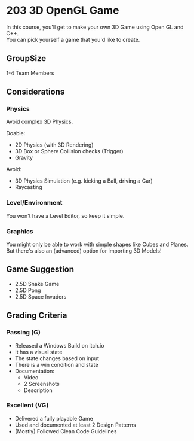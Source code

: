 # 203 3D OpenGL Game

In this course, you'll get to make your own 3D Game using Open GL and C++.\
You can pick yourself a game that you'd like to create.

## GroupSize
1-4 Team Members

## Considerations

### Physics
Avoid complex 3D Physics.

Doable:
- 2D Physics (with 3D Rendering)
- 3D Box or Sphere Collision checks (Trigger)
- Gravity

Avoid:
- 3D Physics Simulation (e.g. kicking a Ball, driving a Car)
- Raycasting

### Level/Environment
You won't have a Level Editor, so keep it simple.

### Graphics
You might only be able to work with simple shapes like Cubes and Planes.\
But there's also an (advanced) option for importing 3D Models!

## Game Suggestion
- 2.5D Snake Game
- 2.5D Pong
- 2.5D Space Invaders

## Grading Criteria

### Passing (G)
- Released a Windows Build on itch.io
- It has a visual state
- The state changes based on input
- There is a win condition and state
- Documentation:
  - Video
  - 2 Screenshots
  - Description

### Excellent (VG)
- Delivered a fully playable Game
- Used and documented at least 2 Design Patterns
- (Mostly) Followed Clean Code Guidelines
